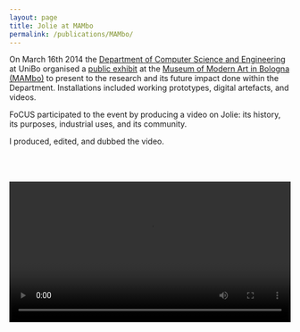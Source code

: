 ```yaml
---
layout: page
title: Jolie at MAMbo
permalink: /publications/MAMbo/
---
```


On March 16th 2014 the <a href="http://www.cse.unibo.it/en">Department of
Computer Science and Engineering</a> at UniBo organised a <a
href="http://www.mambo-bologna.org/eventi/evento-1350/">public exhibit</a>
at the <a href="http://www.mambo-bologna.org/en/">Museum of Modern Art in
Bologna (MAMbo)</a> to present to the research and its future impact done
within the Department. Installations included working prototypes, digital
artefacts, and videos.

FoCUS participated to the event by producing a video on Jolie: its history,
its purposes, industrial uses, and its community.

I produced, edited, and dubbed the video.

<div style="padding-bottom:50px;"></div>

<style>
	video {
    width: 100%;
    height: auto;
}
::cue {
  color: yellow !important;
  line-height: 1.3;
  background-color: black !important;
}

::cue(c){
	font-style: italic;
	padding-top: 10px;
  color: white !important;
	font-size: medium !important;
}

</style>
<div>
<video id="video" controls preload="metadata">
   <source src="video/MAMbo.mp4" type="video/mp4">
   <track label="English" kind="subtitles" srclang="en" src="subtitles/vtt/MAMbo.vtt" default>
</video>
</div>